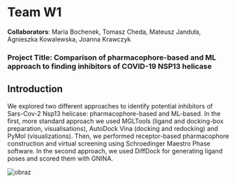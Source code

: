 # Team W1
**Collaborators**: Maria Bochenek, Tomasz Cheda, Mateusz Janduła, Agnieszka Kowalewska, Joanna Krawczyk

### Project Title: Comparison of pharmacophore-based and ML approach to finding inhibitors of COVID-19 NSP13 helicase


## Introduction
We explored two different approaches to identify potential inhibitors of Sars-Cov-2 Nsp13 helicase: pharmacophore-based and ML-based. 
In the first, more standard approach we used MGLTools (ligand and docking-box preparation, visualisations), AutoDock Vina (docking and redocking)
and PyMol (visualizations). Then, we performed receptor-based pharmacophore construction and virtual screening using 
Schroedinger Maestro Phase software. In the second approach, we used DiffDock for generating ligand poses and scored them with GNINA.

![obraz](https://user-images.githubusercontent.com/85349576/217032105-6302dd56-405b-4dd4-ab86-db98f8ff7c59.png)
